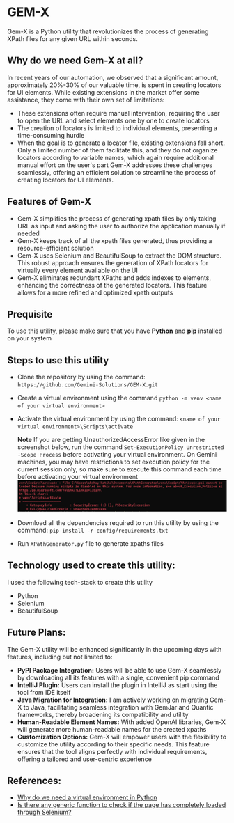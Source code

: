 # GEM-X
Gem-X is a Python utility that revolutionizes the process of generating XPath files for any given URL within seconds.

## Why do we need Gem-X at all?
In recent years of our automation, we observed that a significant amount, approximately 20%-30% of our valuable time, is spent in creating locators for UI elements. While existing extensions in the market offer some assistance, they come with their own set of limitations:
* These extensions often require manual intervention, requiring the user to open the URL and select elements one by one to create locators
* The creation of locators is limited to individual elements, presenting a time-consuming hurdle
* When the goal is to generate a locator file, existing extensions fall short. Only a limited number of them facilitate this, and they do not organize locators according to variable names, which again require additional manual effort on the user's part
Gem-X addresses these challenges seamlessly, offering an efficient solution to streamline the process of creating locators for UI elements.

## Features of Gem-X
* Gem-X simplifies the process of generating xpath files by only taking URL as input and asking the user to authorize the application manually if needed
* Gem-X keeps track of all the xpath files generated, thus providing a resource-efficient solution
* Gem-X uses Selenium and BeautifulSoup to extract the DOM structure. This robust approach ensures the generation of XPath locators for virtually every element available on the UI
* Gem-X eliminates redundant XPaths and adds indexes to elements, enhancing the correctness of the generated locators. This feature allows for a more refined and optimized xpath outputs

## Prequisite
To use this utility, please make sure that you have **Python** and **pip** installed on your system

## Steps to use this utility
- Clone the repository by using the command: ```https://github.com/Gemini-Solutions/GEM-X.git```
- Create a virtual environment using the command ```python -m venv <name of your virtual environment>```
- Activate the virtual environment by using the command: ```<name of your virtual environment>\Scripts\activate```

  **Note** If you are getting UnauthorizedAccessError like given in the screenshot below, run the command ```Set-ExecutionPolicy Unrestricted -Scope Process``` before activating your virtual environment. On Gemini machines, you may have restrictions to set execution policy for the current session only, so make sure to execute this command each time before activating your virtual environment
  ![UnauthorizedAccessError](https://github.com/Gemini-Solutions/GEM-X/blob/main/media/VirtualEnvError.png)
  
- Download all the dependencies required to run this utility by using the command: ```pip install -r config/requirements.txt```
- Run ```XPathGenerator.py``` file to generate xpaths files

## Technology used to create this utility:
  I used the following tech-stack to create this utility
  * Python
  * Selenium
  * BeautifulSoup

## Future Plans:
The Gem-X utility will be enhanced significantly in the upcoming days with features, including but not limited to:
* **PyPI Package Integration:** Users will be able to use Gem-X seamlessly by downloading all its features with a single, convenient pip command
* **IntelliJ Plugin:** Users can install the plugin in IntelliJ as start using the tool from IDE itself
* **Java Migration for Integration:** I am actively working on migrating Gem-X to Java, facilitating seamless integration with GemJar and Quantic frameworks, thereby broadening its compatibility and utility
* **Human-Readable Element Names:** With added OpenAI libraries, Gem-X will generate more human-readable names for the created xpaths
* **Customization Options:** Gem-X will empower users with the flexibility to customize the utility according to their specific needs. This feature ensures that the tool aligns perfectly with individual requirements, offering a tailored and user-centric experience

## References:
* [Why do we need a virtual environment in Python](https://stackoverflow.com/a/71086705/9985849)
* [Is there any generic function to check if the page has completely loaded through Selenium?](https://stackoverflow.com/questions/50327132/do-we-have-any-generic-function-to-check-if-page-has-completely-loaded-in-seleni)
